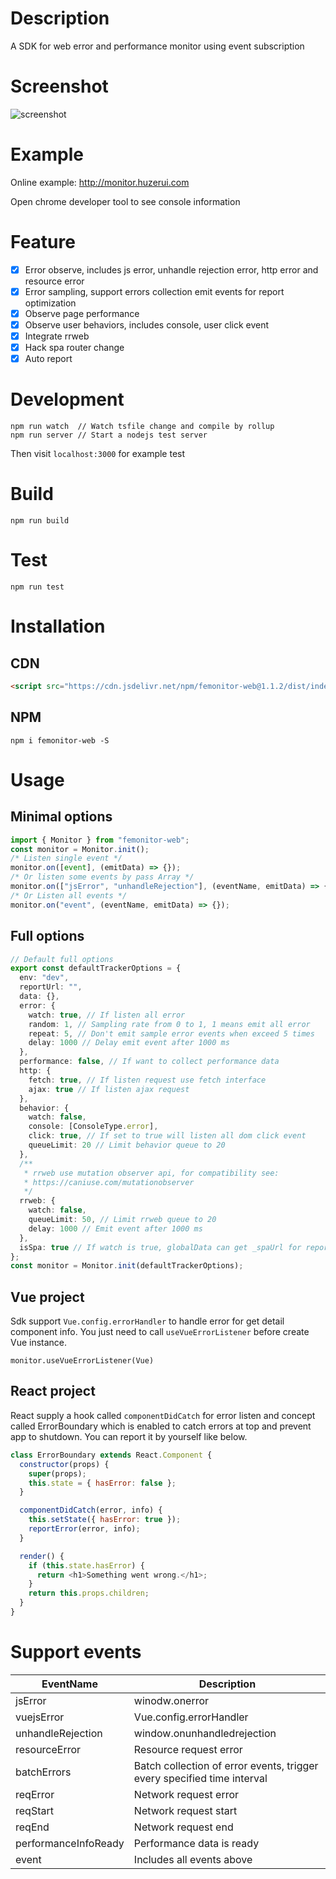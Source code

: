 # Description

A SDK for web error and performance monitor using event subscription

# Screenshot
![screenshot](https://cdn.jsdelivr.net/gh/sandy1504/media@master/20210407/screenshot.6l0t3bpqubw0.gif)

# Example

Online example: http://monitor.huzerui.com

Open chrome developer tool to see console information

# Feature

- [x] Error observe, includes js error, unhandle rejection error, http error and resource error
- [x] Error sampling, support errors collection emit events for report optimization
- [x] Observe page performance
- [x] Observe user behaviors, includes console, user click event
- [x] Integrate rrweb
- [x] Hack spa router change
- [x] Auto report

# Development

```
npm run watch  // Watch tsfile change and compile by rollup
npm run server // Start a nodejs test server
```

Then visit `localhost:3000` for example test

# Build

```
npm run build
```

# Test

```
npm run test
```

# Installation

## CDN

```html
<script src="https://cdn.jsdelivr.net/npm/femonitor-web@1.1.2/dist/index.min.js"></script>
```

## NPM

```
npm i femonitor-web -S
```

# Usage

## Minimal options

```js
import { Monitor } from "femonitor-web";
const monitor = Monitor.init();
/* Listen single event */
monitor.on([event], (emitData) => {});
/* Or listen some events by pass Array */
monitor.on(["jsError", "unhandleRejection"], (eventName, emitData) => {});
/* Or Listen all events */
monitor.on("event", (eventName, emitData) => {});
```

## Full options

```typescript
// Default full options
export const defaultTrackerOptions = {
  env: "dev",
  reportUrl: "",
  data: {},
  error: {
    watch: true, // If listen all error
    random: 1, // Sampling rate from 0 to 1, 1 means emit all error
    repeat: 5, // Don't emit sample error events when exceed 5 times
    delay: 1000 // Delay emit event after 1000 ms
  },
  performance: false, // If want to collect performance data
  http: {
    fetch: true, // If listen request use fetch interface
    ajax: true // If listen ajax request
  },
  behavior: {
    watch: false,
    console: [ConsoleType.error],
    click: true, // If set to true will listen all dom click event
    queueLimit: 20 // Limit behavior queue to 20
  },
  /**
   * rrweb use mutation observer api, for compatibility see:
   * https://caniuse.com/mutationobserver
   */
  rrweb: {
    watch: false,
    queueLimit: 50, // Limit rrweb queue to 20
    delay: 1000 // Emit event after 1000 ms
  },
  isSpa: true // If watch is true, globalData can get _spaUrl for report when route change
};
const monitor = Monitor.init(defaultTrackerOptions);
```

## Vue project

Sdk support `Vue.config.errorHandler` to handle error for get detail component info. You just need to call `useVueErrorListener` before create Vue instance.

```
monitor.useVueErrorListener(Vue)
```

## React project

React supply a hook called `componentDidCatch` for error listen and concept called ErrorBoundary which is enabled to catch errors at top and prevent app to shutdown. You can report it by yourself like below.

```js
class ErrorBoundary extends React.Component {
  constructor(props) {
    super(props);
    this.state = { hasError: false };
  }

  componentDidCatch(error, info) {
    this.setState({ hasError: true });
    reportError(error, info);
  }

  render() {
    if (this.state.hasError) {
      return <h1>Something went wrong.</h1>;
    }
    return this.props.children;
  }
}
```

# Support events

| EventName            | Description                                                             |
| -------------------- | ----------------------------------------------------------------------- |
| jsError              | winodw.onerror                                                          |
| vuejsError           | Vue.config.errorHandler                                                 |
| unhandleRejection    | window.onunhandledrejection                                             |
| resourceError        | Resource request error                                                  |
| batchErrors          | Batch collection of error events, trigger every specified time interval |
| reqError             | Network request error                                                   |
| reqStart             | Network request start                                                   |
| reqEnd               | Network request end                                                     |
| performanceInfoReady | Performance data is ready                                               |
| event                | Includes all events above                                               |
